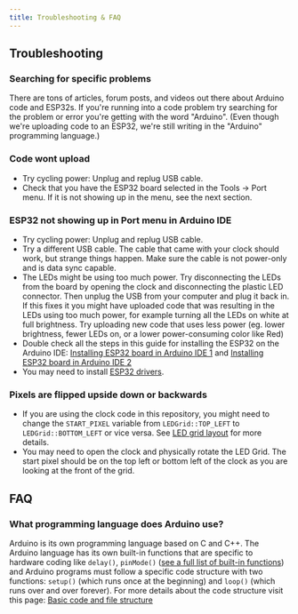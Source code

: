 ```yaml
---
title: Troubleshooting & FAQ
---
```



## Troubleshooting

### Searching for specific problems

There are tons of articles, forum posts, and videos out there about Arduino code and ESP32s. If you're running into a code problem try searching for the problem or error you're getting with the word "Arduino". (Even though we're uploading code to an ESP32, we're still writing in the "Arduino" programming language.)


### Code wont upload

- Try cycling power: Unplug and replug USB cable.
- Check that you have the ESP32 board selected in the Tools -> Port menu. If it is not showing up in the menu, see the next section.



### ESP32 not showing up in Port menu in Arduino IDE

- Try cycling power: Unplug and replug USB cable.
- Try a different USB cable. The cable that came with your clock should work, but strange things happen. Make sure the cable is not power-only and is data sync capable.
- The LEDs might be using too much power. Try disconnecting the LEDs from the board by opening the clock and disconnecting the plastic LED connector. Then unplug the USB from your computer and plug it back in. If this fixes it you might have uploaded code that was resulting in the LEDs using too much power, for example turning all the LEDs on white at full brightness. Try uploading new code that uses less power (eg. lower brightness, fewer LEDs on, or a lower power-consuming color like Red)
- Double check all the steps in this guide for installing the ESP32 on the Arduino IDE: [Installing ESP32 board in Arduino IDE 1](https://randomnerdtutorials.com/installing-the-esp32-board-in-arduino-ide-windows-instructions/) and [Installing ESP32 board in Arduino IDE 2](https://randomnerdtutorials.com/installing-esp32-arduino-ide-2-0/)
- You may need to install [ESP32 drivers](https://www.silabs.com/developers/usb-to-uart-bridge-vcp-drivers?tab=downloads).


### Pixels are flipped upside down or backwards

- If you are using the clock code in this repository, you might need to change the `START_PIXEL` variable from `LEDGrid::TOP_LEFT` to `LEDGrid::BOTTOM_LEFT` or vice versa. See [LED grid layout](about-the-rainbow-clock/led-grid-layout) for more details.
- You may need to open the clock and physically rotate the LED Grid. The start pixel should be on the top left or bottom left of the clock as you are looking at the front of the grid. 


## FAQ

### What programming language does Arduino use?

Arduino is its own programming language based on C and C++. The Arduino language has its own built-in functions that are specific to hardware coding like `delay()`, `pinMode()` ([see a full list of built-in functions](https://www.arduino.cc/reference/en/)) and Arduino programs must follow a specific code structure with two functions: `setup()` (which runs once at the beginning) and `loop()` (which runs over and over forever). For more details about the code structure visit this page: [Basic code and file structure](clock-code-breakdown/basic-code-and-file-structure)
